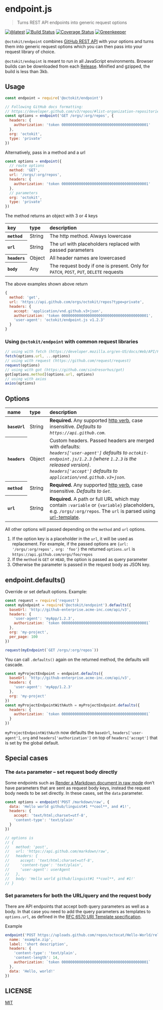 # endpoint.js

> Turns REST API endpoints into generic request options

[![@latest](https://img.shields.io/npm/v/@octokit/endpoint.svg)](https://www.npmjs.com/package/@octokit/endpoint)
[![Build Status](https://travis-ci.org/octokit/endpoint.js.svg?branch=master)](https://travis-ci.org/octokit/endpoint.js)
[![Coverage Status](https://coveralls.io/repos/github/octokit/endpoint.js/badge.svg)](https://coveralls.io/github/octokit/endpoint.js)
[![Greenkeeper](https://badges.greenkeeper.io/octokit/endpoint.js.svg)](https://greenkeeper.io/)

`@octokit/endpoint` combines [GitHub REST API](https://developer.github.com/v3/)
with your options and turns them into generic request options which you can
then pass into your request library of choice.

`@octokit/endopint` is meant to run in all JavaScript environments. Browser
builds can be downloaded from each [Release](https://github.com/octokit/endpoint.js/releases).
Minified and gzipped, the build is less than 3kb.

## Usage

```js
const endpoint = require('@octokit/endpoint')

// Following GitHub docs formatting:
// https://developer.github.com/v3/repos/#list-organization-repositories
const options = endpoint('GET /orgs/:org/repos', {
  headers: {
    authorization: 'token 0000000000000000000000000000000000000001'
  },
  org: 'octokit',
  type: 'private'
})
```

Alternatively, pass in a method and a url

```js
const options = endpoint({
  // route options
  method: 'GET',
  url: '/orgs/:org/repos',
  headers: {
    authorization: 'token 0000000000000000000000000000000000000001'
  },
  // parameters
  org: 'octokit',
  type: 'private'
})
```

The method returns an object with 3 or 4 keys

<table>
  <thead>
    <tr>
      <th align=left>
        key
      </th>
      <th align=left>
        type
      </th>
      <th align=left>
        description
      </th>
    </tr>
  </thead>
  <tr>
    <th align=left><code>method</code></th>
    <td>String</td>
    <td>The http method. Always lowercase</td>
  </tr>
  <tr>
    <th align=left><code>url</code></th>
    <td>String</td>
    <td>The url with placeholders replaced with passed parameters</td>
  </tr>
  <tr>
    <th align=left><code>headers</code></th>
    <td>Object</td>
    <td>All header names are lowercased</td>
  </tr>
  <tr>
    <th align=left><code>body</code></th>
    <td>Any</td>
    <td>The request body if one is present. Only for <code>PATCH</code>, <code>POST</code>, <code>PUT</code>, <code>DELETE</code> requests</td>
  </tr>
</table>


The above examples shown above return

```js
{
  method: 'get',
  url: 'https://api.github.com/orgs/octokit/repos?type=private',
  headers: {
    accept: 'application/vnd.github.v3+json',
    authorization: 'token 0000000000000000000000000000000000000001',
    'user-agent': 'octokit/endpoint.js v1.2.3'
  }
}
```

### Using `@octokit/endpoint` with common request libraries

```js
// using with fetch (https://developer.mozilla.org/en-US/docs/Web/API/Fetch_API)
fetch(options.url, ...options)
// using with request (https://github.com/request/request)
request(options)
// using with got (https://github.com/sindresorhus/got)
got[options.method](options.url, options)
// using with axios
axios(options)
```

## Options

<table>
  <thead>
    <tr>
      <th align=left>
        name
      </th>
      <th align=left>
        type
      </th>
      <th align=left>
        description
      </th>
    </tr>
  </thead>
  <tr>
    <th align=left>
      <code>baseUrl</code>
    </th>
    <td>
      String
    </td>
    <td>
      <strong>Required.</strong> Any supported <a href="https://developer.github.com/v3/#http-verbs">http verb</a>, case insensitive. <em>Defaults to <code>https://api.github.com</code></em>.
    </td>
  </tr>
    <th align=left>
      <code>headers</code>
    </th>
    <td>
      Object
    </td>
    <td>
      Custom headers. Passed headers are merged with defaults:<br>
      <em><code>headers['user-agent']</code> defaults to <code>octokit-endpoint.js/1.2.3</code> (where <code>1.2.3</code> is the released version)</em>.<br>
      <em><code>headers['accept']</code> defaults to <code>application/vnd.github.v3+json</code>.<br>
    </td>
  </tr>
  <tr>
    <th align=left>
      <code>method</code>
    </th>
    <td>
      String
    </td>
    <td>
      <strong>Required.</strong> Any supported <a href="https://developer.github.com/v3/#http-verbs">http verb</a>, case insensitive. <em>Defaults to <code>Get</code></em>.
    </td>
  </tr>
  <tr>
    <th align=left>
      <code>url</code>
    </th>
    <td>
      String
    </td>
    <td>
      <strong>Required.</strong> A path or full URL which may contain <code>:variable</code> or <code>{variable}</code> placeholders,
      e.g. <code>/orgs/:org/repos</code>. The <code>url</code> is parsed using <a href="https://github.com/bramstein/url-template">url-template</a>.
    </td>
  </tr>
</table>

All other options will passed depending on the `method` and `url` options.

1. If the option key is a placeholder in the `url`, it will be used as replacement. For example, if the passed options are `{url: '/orgs/:org/repos', org: 'foo'}` the returned `options.url` is `https://api.github.com/orgs/foo/repos`
2. If the `method` is `GET` or `HEAD`, the option is passed as query parameter
3. Otherwise the parameter is passed in the request body as JSON key.

## endpoint.defaults()

Override or set default options. Example:

```js
const request = require('request')
const myEndpoint = require('@octokit/endpoint').defaults({
  baseUrl: 'http://github-enterprise.acme-inc.com/api/v3',
  headers: {
    'user-agent': 'myApp/1.2.3',
    authorization: `token 0000000000000000000000000000000000000001`
  },
  org: 'my-project',
  per_page: 100
})

request(myEndpoint(`GET /orgs/:org/repos`))
```

You can call `.defaults()` again on the returned method, the defaults will cascade.

```js
const myProjectEndpoint = endpoint.defaults({
  baseUrl: 'http://github-enterprise.acme-inc.com/api/v3',
  headers: {
    'user-agent': 'myApp/1.2.3'
  },
  org: 'my-project'
})
const myProjectEndpointWithAuth = myProjectEndpoint.defaults({
  headers: {
    authorization: `token 0000000000000000000000000000000000000001`
  }
})
```

`myProjectEndpointWithAuth` now defaults the `baseUrl`, `headers['user-agent']`,
`org` and `headers['authorization']` on top of `headers['accept']` that is set
by the global default.

## Special cases

### The `data` parameter – set request body directly

Some endpoints such as [Render a Markdown document in raw mode](https://developer.github.com/v3/markdown/#render-a-markdown-document-in-raw-mode) don’t have parameters that are sent as request body keys, instead the request body needs to be set directly. In these cases, set the `data` parameter.

```js
const options = endpoint('POST /markdown/raw', {
  data: 'Hello world github/linguist#1 **cool**, and #1!',
  headers: {
    accept: 'text/html;charset=utf-8',
    'content-type': 'text/plain'
  }
})

// options is
// {
//   method: 'post',
//   url: 'https://api.github.com/markdown/raw',
//   headers: {
//     accept: 'text/html;charset=utf-8',
//     'content-type': 'text/plain',
//     'user-agent': userAgent
//   },
//   body: 'Hello world github/linguist#1 **cool**, and #1!'
// }
```

### Set parameters for both the URL/query and the request body

There are API endpoints that accept both query parameters as well as a body. In that case you need to add the query parameters as templates to `options.url`, as defined in the [RFC 6570 URI Template specification](https://tools.ietf.org/html/rfc6570).

Example

```js
endpoint('POST https://uploads.github.com/repos/octocat/Hello-World/releases/1/assets{?name,label}', {
  name: 'example.zip',
  label: 'short description',
  headers: {
    'content-type': 'text/plain',
    'content-length': 14,
    authorization: `token 0000000000000000000000000000000000000001`
  },
  data: 'Hello, world!'
})
```

## LICENSE

[MIT](LICENSE)
